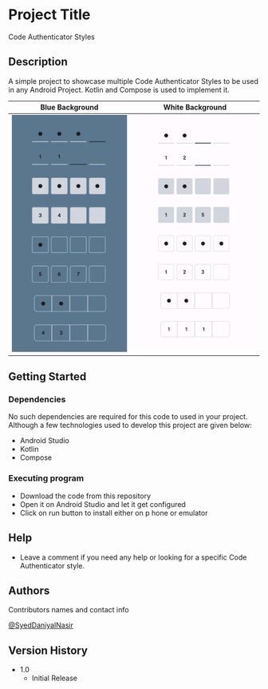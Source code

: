 # Project Title

Code Authenticator Styles 

## Description
A simple project to showcase multiple Code Authenticator Styles to be used in any Android Project. Kotlin and Compose is used to implement it.


Blue Background             |  White Background
:-------------------------:|:-------------------------:
![](screenshots/blue_background.png)  |  ![](screenshots/white_background.png)


## Getting Started

### Dependencies

No such dependencies are required for this code to used in your project. Although a few technologies used to develop this project are given below:

* Android Studio
* Kotlin 
* Compose

### Executing program

* Download the code from this repository
* Open it on Android Studio and let it get configured
* Click on run button to install either on p hone or emulator

## Help

* Leave a comment if you need any help or looking for a specific Code Authenticator style.

## Authors

Contributors names and contact info

[@SyedDaniyalNasir](https://www.linkedin.com/in/syeddaniyalnasir/)

## Version History

* 1.0
    * Initial Release